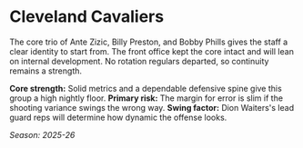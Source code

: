 # Cleveland Cavaliers

The core trio of Ante Zizic, Billy Preston, and Bobby Phills gives the staff a clear identity to start from.
The front office kept the core intact and will lean on internal development.
No rotation regulars departed, so continuity remains a strength.

**Core strength:** Solid metrics and a dependable defensive spine give this group a high nightly floor.
**Primary risk:** The margin for error is slim if the shooting variance swings the wrong way.
**Swing factor:** Dion Waiters's lead guard reps will determine how dynamic the offense looks.

_Season: 2025-26_
